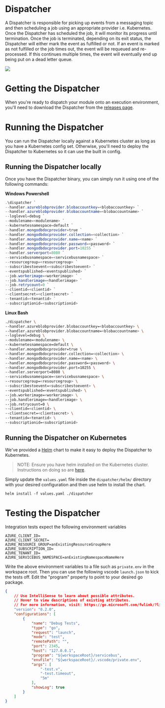 # Dispatcher
A Dispatcher is responsible for picking up events from a messaging topic and then scheduling a job using an appropriate provider i.e. Kubernetes. Once the Dispatcher has scheduled the job, it will monitor its progress until termination. Once the job is terminated, depending on its exit status, the Dispatcher will either mark the event as fulfilled or not. If an event is marked as not fulfilled or the job times out, the event will be requeued and re-processed. If this continues multiple times, the event will eventually end up being put on a dead letter queue.

![](../docs/dispatcher.png)

# Getting the Dispatcher
When you're ready to dispatch your module onto an execution environment, you'll need to download the Dispatcher from the [releases page](https://github.com/lawrencegripper/ion/releases).

# Running the Dispatcher
You can run the Dispatcher locally against a Kubernetes cluster as long as you have a Kubernetes config set. Otherwise, you'll need to deploy the Dispatcher to Kubernetes so it can use the built in config.

## Running the Dispatcher locally
Once you have the Dispatcher binary, you can simply run it using one of the following commands:

**Windows Powershell**
```powershell
.\dispatcher `
--handler.azureblobprovider.blobaccountkey=<blobaccountkey> `
--handler.azureblobprovider.blobaccountname=<blobaccountname> `
--loglevel=debug `
--modulename=<modulename> `
--kubernetesnamespace=default `
--handler.mongodbdocprovider=true `
--handler.mongodbdocprovider.collection=<collection> `
--handler.mongodbdocprovider.name=<name> `
--handler.mongodbdocprovider.password=<password> `
--handler.mongodbdocprovider.port=10255 `
--handler.serverport=8080 `
--servicebusnamespace=<servicebusnamespace> `
--resourcegroup=<resourcegroup> `
--subscribestoevent=<subscribestoevent> `
--eventspublished=<eventspublished> `
--job.workerimage=<workerimage> `
--job.handlerimage=<handlerimage> `
--job.retrycount=0 `
--clientid=<clientid> `
--clientsecret=<clientsecret> `
--tenantid=<tenantid> `
--subscriptionid=<subscriptionid>
```

**Linux Bash**
```bash
./dispatcher \
--handler.azureblobprovider.blobaccountkey=<blobaccountkey> \
--handler.azureblobprovider.blobaccountname=<blobaccountname> \
--loglevel=debug \
--modulename=<modulename> \
--kubernetesnamespace=default \
--handler.mongodbdocprovider=true \
--handler.mongodbdocprovider.collection=<collection> \
--handler.mongodbdocprovider.name=<name> \
--handler.mongodbdocprovider.password=<password> \
--handler.mongodbdocprovider.port=10255 \
--handler.serverport=8080 \
--servicebusnamespace=<servicebusnamespace> \
--resourcegroup=<resourcegroup> \
--subscribestoevent=<subscribestoevent> \
--eventspublished=<eventspublished> \
--job.workerimage=<workerimage> \
--job.handlerimage=<handlerimage> \
--job.retrycount=0 \
--clientid=<clientid> \
--clientsecret=<clientsecret> \
--tenantid=<tenantid> \
--subscriptionid=<subscriptionid>
```

## Running the Dispatcher on Kubernetes
We've provided a [Helm](https://helm.sh/) chart to make it easy to deploy the Dispatcher to Kubernetes.

> NOTE: Ensure you have helm installed on the Kubernetes cluster. Instructions on doing so are [here](https://docs.helm.sh/using_helm/#installing-helm).

Simply update the `values.yaml` file inside the `dispatcher/helm/` directory with your desired configuration and then use
helm to install the chart.

`helm install -f values.yaml ./dispatcher`

# Testing the Dispatcher

Integration tests expect the following environment variables

```env
AZURE_CLIENT_ID=
AZURE_CLIENT_SECRET=
AZURE_RESOURCE_GROUP=anExistingResourceGroupHere
AZURE_SUBSCRIPTION_ID=
AZURE_TENANT_ID=
AZURE_SERVICEBUS_NAMESPACE=anExistingNamespaceNameHere

```
Write the above environment variables to a file such as `private.env` in the workspace root.
Then you can use the following vscode `launch.json` to kick the tests off. Edit the "program" property to point to your desired go package. 

```json
{
    // Use IntelliSense to learn about possible attributes.
    // Hover to view descriptions of existing attributes.
    // For more information, visit: https://go.microsoft.com/fwlink/?linkid=830387
    "version": "0.2.0",
    "configurations": [
        {
            "name": "Debug Tests",
            "type": "go",
            "request": "launch",
            "mode": "test",
            "remotePath": "",
            "port": 2345,
            "host": "127.0.0.1",
            "program": "${workspaceRoot}/servicebus",
            "envFile": "${workspaceRoot}/.vscode/private.env",
            "args": [
                "-test.v",  
                "-test.timeout",
                "5m"
            ],
            "showLog": true
        }
    ]
}
```
